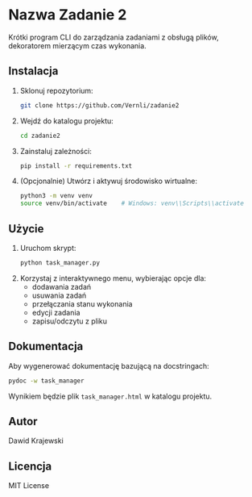 # Nazwa Zadanie 2

Krótki program CLI do zarządzania zadaniami z obsługą plików, dekoratorem mierzącym czas wykonania.

## Instalacja

1. Sklonuj repozytorium:
   ```bash
   git clone https://github.com/Vernli/zadanie2
   ```
2. Wejdź do katalogu projektu:
   ```bash
   cd zadanie2
   ```
3. Zainstaluj zależności:
   ```bash
   pip install -r requirements.txt
   ```
4. (Opcjonalnie) Utwórz i aktywuj środowisko wirtualne:
   ```bash
   python3 -m venv venv
   source venv/bin/activate    # Windows: venv\\Scripts\\activate
   ```

## Użycie

1. Uruchom skrypt:
   ```bash
   python task_manager.py
   ```
2. Korzystaj z interaktywnego menu, wybierając opcje dla:
   - dodawania zadań
   - usuwania zadań
   - przełączania stanu wykonania
   - edycji zadania
   - zapisu/odczytu z pliku

## Dokumentacja

Aby wygenerować dokumentację bazującą na docstringach:
```bash
pydoc -w task_manager
```
Wynikiem będzie plik `task_manager.html` w katalogu projektu.

## Autor

Dawid Krajewski

## Licencja

MIT License

